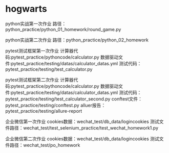 # hogwarts
python实战第一次作业
路径：python_practice/python_01_homework/round_game.py

python实战第二次作业
路径：python_practice/python_02_homework

pytest测试框架第一次作业
计算器代码:pytest_practice/pythoncode/calculator.py
数据驱动文件:pytest_practice/testing/datas/calculator_datas.yml
测试代码：pytest_practice/testing/test_calculator.py

pytest测试框架第二次作业
计算器代码:pytest_practice/pythoncode/calculator.py
数据驱动文件:pytest_practice/testing/datas/calculator_datas.yml
测试代码：pytest_practice/testing/test_calculator_second.py
conftest文件：pytest_practice/testing/conftest.py
alluer报告：pytest_practice/testing/allure-report

企业微信第一次作业
cookies数据：wechat_test/db_data/logincookies
测试文件路径：wechat_test/test_selenium_practice/test_wechat_homework1.py

企业微信第二次作业
cookies数据：wechat_test/db_data/logincookies
测试文件路径：wechat_test/po_homework

